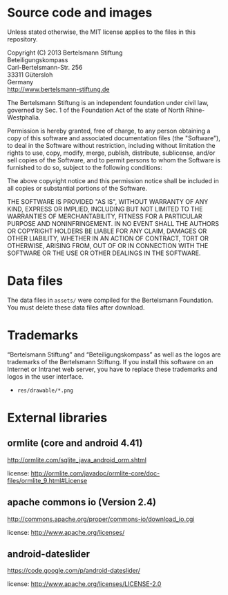 # Source code and images

Unless stated otherwise, the MIT license applies to the files in this repository.

Copyright (C) 2013 Bertelsmann Stiftung<br>
Beteiligungskompass<br>
Carl-Bertelsmann-Str. 256<br>
33311 Gütersloh<br>
Germany<br>
http://www.bertelsmann-stiftung.de

The Bertelsmann Stiftung is an independent foundation under civil law, governed by Sec. 1 of the Foundation Act of the state of North Rhine-Westphalia.

Permission is hereby granted, free of charge, to any person obtaining a copy of this software and associated documentation files (the "Software"), to deal in the Software without restriction, including without limitation the rights to use, copy, modify, merge, publish, distribute, sublicense, and/or sell copies of the Software, and to permit persons to whom the Software is furnished to do so, subject to the following conditions:

The above copyright notice and this permission notice shall be included in all copies or substantial portions of the Software.

THE SOFTWARE IS PROVIDED "AS IS", WITHOUT WARRANTY OF ANY KIND, EXPRESS OR IMPLIED, INCLUDING BUT NOT LIMITED TO THE WARRANTIES OF MERCHANTABILITY, FITNESS FOR A PARTICULAR PURPOSE AND NONINFRINGEMENT. IN NO EVENT SHALL THE AUTHORS OR COPYRIGHT HOLDERS BE LIABLE FOR ANY CLAIM, DAMAGES OR OTHER LIABILITY, WHETHER IN AN ACTION OF CONTRACT, TORT OR OTHERWISE, ARISING FROM, OUT OF OR IN CONNECTION WITH THE SOFTWARE OR THE USE OR OTHER DEALINGS IN THE SOFTWARE.

# Data files

The data files in `assets/` were compiled for the Bertelsmann Foundation. You must delete these data files after download.

# Trademarks

“Bertelsmann Stiftung” and “Beteiligungskompass” as well as the logos are trademarks of the Bertelsmann Stiftung. If you install this software on an Internet or Intranet web server, you have to replace these trademarks and logos in the user interface.

- `res/drawable/*.png`

# External libraries
## ormlite (core and android 4.41)
http://ormlite.com/sqlite_java_android_orm.shtml

license:
http://ormlite.com/javadoc/ormlite-core/doc-files/ormlite_9.html#License

## apache commons io (Version 2.4)
http://commons.apache.org/proper/commons-io/download_io.cgi

license:
http://www.apache.org/licenses/

## android-dateslider
https://code.google.com/p/android-dateslider/

license:
http://www.apache.org/licenses/LICENSE-2.0